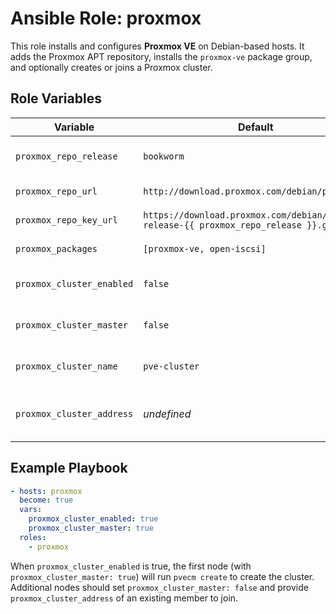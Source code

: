 # Ansible Role: proxmox

This role installs and configures **Proxmox VE** on Debian-based hosts. It adds the Proxmox APT repository, installs the `proxmox-ve` package group, and optionally creates or joins a Proxmox cluster.

## Role Variables

| Variable | Default | Description |
|----------|---------|-------------|
| `proxmox_repo_release` | `bookworm` | Debian release for the repo |
| `proxmox_repo_url` | `http://download.proxmox.com/debian/pve` | Repository base URL |
| `proxmox_repo_key_url` | `https://download.proxmox.com/debian/proxmox-release-{{ proxmox_repo_release }}.gpg` | Repository GPG key |
| `proxmox_packages` | `[proxmox-ve, open-iscsi]` | Packages to install |
| `proxmox_cluster_enabled` | `false` | Whether to configure clustering |
| `proxmox_cluster_master` | `false` | Set to true on the first node |
| `proxmox_cluster_name` | `pve-cluster` | Cluster name when creating |
| `proxmox_cluster_address` | _undefined_ | IP of existing cluster to join |

## Example Playbook

```yaml
- hosts: proxmox
  become: true
  vars:
    proxmox_cluster_enabled: true
    proxmox_cluster_master: true
  roles:
    - proxmox
```

When `proxmox_cluster_enabled` is true, the first node (with `proxmox_cluster_master: true`) will run `pvecm create` to create the cluster. Additional nodes should set `proxmox_cluster_master: false` and provide `proxmox_cluster_address` of an existing member to join.
